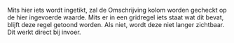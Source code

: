 Mits hier iets wordt ingetikt, zal de Omschrijving kolom worden gecheckt op de hier ingevoerde waarde. Mits er in een gridregel iets staat wat dit bevat, blijft deze regel getoond worden. Als niet, wordt deze niet langer zichtbaar. Dit werkt direct bij invoer.